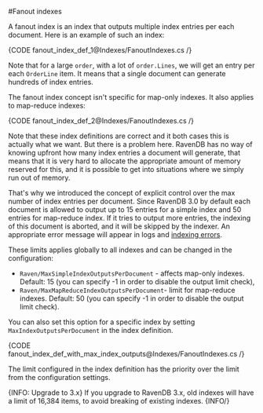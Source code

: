 ﻿#Fanout indexes

A fanout index is an index that outputs multiple index entries per each document. Here is an example of such an index:

{CODE fanout_index_def_1@Indexes/FanoutIndexes.cs /}

Note that for a large `order`, with a lot of `order.Lines`, we will get an entry per each `OrderLine` item. It means that a single document can generate hundreds of index entries.

The fanout index concept isn't specific for map-only indexes. It also applies to map-reduce indexes:

{CODE fanout_index_def_2@Indexes/FanoutIndexes.cs /}

Note that these index definitions are correct and it both cases this is actually what we want. But there is a problem here. RavenDB has no way of knowing upfront how many index 
entries a document will generate, that means that it is very hard to allocate the appropriate amount of memory reserved for this, and it is possible to get into situations where
we simply run out of memory. 

That's why we introduced the concept of explicit control over the max number of index entries per document. Since RavenDB 3.0 by default each document is allowed to output up to 15 entries
for a simple index and 50 entries for map-reduce index. If it tries to output more entries, the indexing of this document is aborted, and  it will be skipped by the indexer. An appropriate 
error message will appear in logs and [indexing errors](../studio/overview/status/index-errors).

These limits applies globally to all indexes and can be changed in the configuration:

* `Raven/MaxSimpleIndexOutputsPerDocument` - affects map-only indexes. Default: 15 (you can specify -1 in order to disable the output limit check),
* `Raven/MaxMapReduceIndexOutputsPerDocument`- limit for map-reduce indexes. Default: 50 (you can specify -1 in order to disable the output limit check).

You can also set this option for a specific index by setting `MaxIndexOutputsPerDocument` in the index definition.

{CODE fanout_index_def_with_max_index_outputs@Indexes/FanoutIndexes.cs /}

The limit configured in the index definition has the priority over the limit from the configuration settings.

{INFO: Upgrade to 3.x}
If you upgrade to RavenDB 3.x, old indexes will have a limit of 16,384 items, to avoid breaking of existing indexes.
{INFO/}